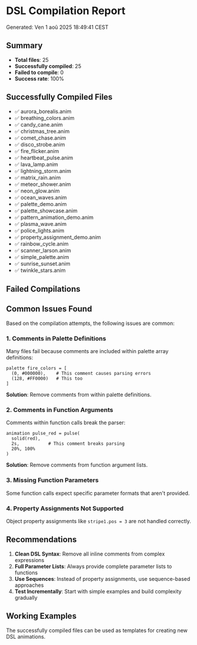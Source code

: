 # DSL Compilation Report

Generated: Ven  1 aoû 2025 18:49:41 CEST

## Summary

- **Total files**: 25
- **Successfully compiled**: 25
- **Failed to compile**: 0
- **Success rate**: 100%

## Successfully Compiled Files

- ✅ aurora_borealis.anim
- ✅ breathing_colors.anim
- ✅ candy_cane.anim
- ✅ christmas_tree.anim
- ✅ comet_chase.anim
- ✅ disco_strobe.anim
- ✅ fire_flicker.anim
- ✅ heartbeat_pulse.anim
- ✅ lava_lamp.anim
- ✅ lightning_storm.anim
- ✅ matrix_rain.anim
- ✅ meteor_shower.anim
- ✅ neon_glow.anim
- ✅ ocean_waves.anim
- ✅ palette_demo.anim
- ✅ palette_showcase.anim
- ✅ pattern_animation_demo.anim
- ✅ plasma_wave.anim
- ✅ police_lights.anim
- ✅ property_assignment_demo.anim
- ✅ rainbow_cycle.anim
- ✅ scanner_larson.anim
- ✅ simple_palette.anim
- ✅ sunrise_sunset.anim
- ✅ twinkle_stars.anim

## Failed Compilations


## Common Issues Found

Based on the compilation attempts, the following issues are common:

### 1. Comments in Palette Definitions
Many files fail because comments are included within palette array definitions:
```
palette fire_colors = [
  (0, #000000),    # This comment causes parsing errors
  (128, #FF0000)   # This too
]
```

**Solution**: Remove comments from within palette definitions.

### 2. Comments in Function Arguments
Comments within function calls break the parser:
```
animation pulse_red = pulse(
  solid(red),
  2s,           # This comment breaks parsing
  20%, 100%
)
```

**Solution**: Remove comments from function argument lists.

### 3. Missing Function Parameters
Some function calls expect specific parameter formats that aren't provided.

### 4. Property Assignments Not Supported
Object property assignments like `stripe1.pos = 3` are not handled correctly.

## Recommendations

1. **Clean DSL Syntax**: Remove all inline comments from complex expressions
2. **Full Parameter Lists**: Always provide complete parameter lists to functions
3. **Use Sequences**: Instead of property assignments, use sequence-based approaches
4. **Test Incrementally**: Start with simple examples and build complexity gradually

## Working Examples

The successfully compiled files can be used as templates for creating new DSL animations.

